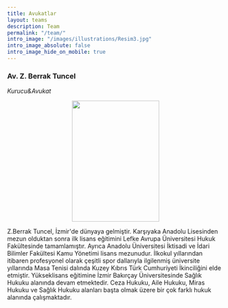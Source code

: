 ```yaml
---
title: Avukatlar
layout: teams
description: Team
permalink: "/team/"
intro_image: "/images/illustrations/Resim3.jpg"
intro_image_absolute: false
intro_image_hide_on_mobile: true
---
```





### Av. Z. Berrak Tuncel
*Kurucu&Avukat*
<p align="justify">
<p align="center">
  <img width="203" height="281" src="https://user-images.githubusercontent.com/97395377/149089706-f72b8f3d-2f61-4975-8373-ea20c8714d7a.jpeg">
</p>
Z.Berrak Tuncel, İzmir'de dünyaya gelmiştir. Karşıyaka Anadolu Lisesinden mezun olduktan sonra ilk lisans eğitimini Lefke Avrupa Üniversitesi Hukuk Fakültesinde tamamlamıştır. Ayrıca Anadolu Üniversitesi İktisadi ve İdari Bilimler Fakültesi Kamu Yönetimi lisans mezunudur. İlkokul yıllarından itibaren profesyonel olarak çeşitli spor dallarıyla ilgilenmiş üniversite yıllarında Masa Tenisi dalında Kuzey Kıbrıs Türk Cumhuriyeti İkinciliğini elde etmiştir. Yükseklisans eğitimine  İzmir Bakırçay Üniversitesinde Sağlık Hukuku alanında devam etmektedir.  Ceza Hukuku, Aile Hukuku, Miras Hukuku ve Sağlık Hukuku alanları başta olmak üzere bir çok farklı hukuk alanında çalışmaktadır.
 </p>

